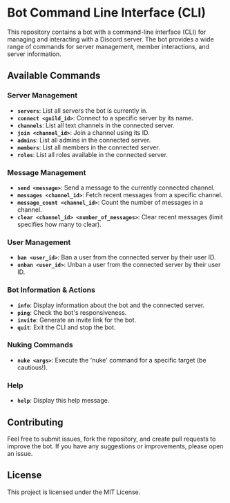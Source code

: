 # Bot Command Line Interface (CLI)

This repository contains a bot with a command-line interface (CLI) for managing and interacting with a Discord server. The bot provides a wide range of commands for server management, member interactions, and server information.

## Available Commands

### Server Management
- **`servers`**: List all servers the bot is currently in.
- **`connect <guild_id>`**: Connect to a specific server by its name.
- **`channels`**: List all text channels in the connected server.
- **`join <channel_id>`**: Join a channel using its ID.
- **`admins`**: List all admins in the connected server.
- **`members`**: List all members in the connected server.
- **`roles`**: List all roles available in the connected server.

### Message Management
- **`send <message>`**: Send a message to the currently connected channel.
- **`messages <channel_id>`**: Fetch recent messages from a specific channel.
- **`message_count <channel_id>`**: Count the number of messages in a channel.
- **`clear <channel_id> <number_of_messages>`**: Clear recent messages (limit specifies how many to clear).

### User Management
- **`ban <user_id>`**: Ban a user from the connected server by their user ID.
- **`unban <user_id>`**: Unban a user from the connected server by their user ID.

### Bot Information & Actions
- **`info`**: Display information about the bot and the connected server.
- **`ping`**: Check the bot's responsiveness.
- **`invite`**: Generate an invite link for the bot.
- **`quit`**: Exit the CLI and stop the bot.

### Nuking Commands
- **`nuke <args>`**: Execute the 'nuke' command for a specific target (be cautious!).
  
### Help
- **`help`**: Display this help message.


## Contributing

Feel free to submit issues, fork the repository, and create pull requests to improve the bot. If you have any suggestions or improvements, please open an issue.

## License

This project is licensed under the MIT License.
